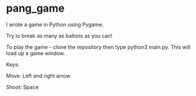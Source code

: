 # pang_game
I wrote a game in Python using Pygame.

Try to break as many as ballons as you can!

To play the game - clone the repository then type python3 main.py. This will load up a game window.


Keys:

Move: Left and right arrow

Shoot: Space
